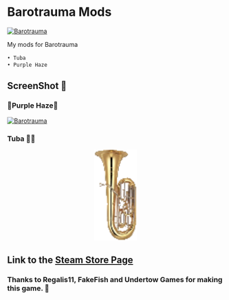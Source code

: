 # Barotrauma Mods

[![Barotrauma](https://img.youtube.com/vi/vCt9KaM2r8I/maxresdefault.jpg)](https://youtu.be/vCt9KaM2r8I)

My mods for Barotrauma

    • Tuba
    • Purple Haze

## ScreenShot 📱
### 💜Purple Haze💜
<p align="center">
  <!-- <img alt="CMDFun in Action!" width="900" src="https://github.com/Danielkaas94/BarotraumaMods/blob/main/Mods/Subs/Purple%20Haze/Ph2.png?raw=true"> -->

[![Barotrauma](https://img.youtube.com/vi/1hW-BLRXKOY/maxresdefault.jpg)](https://youtu.be/1hW-BLRXKOY)
</p>



### Tuba 🎵🎶
<p align="center">
  <img alt="CMDFun in Action!" width="100" src="https://github.com/Danielkaas94/BarotraumaMods/blob/main/Mods/Tuba/Tuba.png?raw=true">
</p>


## Link to the [Steam Store Page](https://store.steampowered.com/app/602960/Barotrauma/)
### Thanks to Regalis11, FakeFish and Undertow Games for making this game. 💙